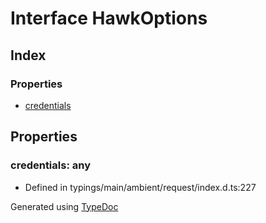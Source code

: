 # Interface HawkOptions


## Index

### Properties
* [credentials](_typings_main_ambient_request_index_d_._request_.request.hawkoptions.md#credentials)

## Properties

### credentials: any

* Defined in typings/main/ambient/request/index.d.ts:227



Generated using [TypeDoc](http://typedoc.io)
